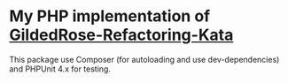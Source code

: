 # My PHP implementation of [GildedRose-Refactoring-Kata](https://github.com/emilybache/GildedRose-Refactoring-Kata)

This package use Composer (for autoloading and use dev-dependencies) and PHPUnit 4.x for testing.
